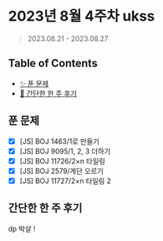 # 2023년 8월 4주차 ukss

> 2023.08.21 - 2023.08.27

## Table of Contents

-   [✨ 푼 문제](#푼-문제)
-   [🤔 간단한 한 주 후기](#간단한-한-주-후기)

## 푼 문제

<!-- 📕 백준 : BOJ 문제번호/문제제목 e.g. BOJ 2577/숫자의 개수 -->
<!-- 📗 프로그래머스 : PRO 문제번호/문제제목 e.g. PRO 120812/최빈값 구하기 -->
<!-- 백준허브를 사용하시면 프로그래머스의 문제번호도 확인하실 수 있습니다 -->

-   [x] [JS] BOJ 1463/1로 만들기
-   [x] [JS] BOJ 9095/1, 2, 3 더하기
-   [x] [JS] BOJ 11726/2×n 타일링
-   [x] [JS] BOJ 2579/계단 오르기
-   [x] [JS] BOJ 11727/2×n 타일링 2

## 간단한 한 주 후기

<!-- 한 주 후기를 간단하게 작성해주세요 ! -->

dp 박살 !
